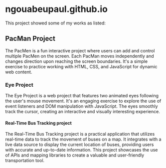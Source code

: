 # ngouabeupaul.github.io
This project showed some of my works as listed:

## PacMan Project
The PacMen is a fun interactive project where users can add and control multiple PacMen on the screen. Each PacMan moves independently and changes direction upon reaching the screen boundaries. It's a simple exercise to practice working with HTML, CSS, and JavaScript for dynamic web content.

### Eye Project
The Eye Project is a web project that features two animated eyes following the user's mouse movement. It's an engaging exercise to explore the use of event listeners and DOM manipulation with JavaScript. The eyes smoothly track the cursor, creating an interactive and visually interesting experience.

#### Real-Time Bus Tracking project
The Real-Time Bus Tracking project is a practical application that utilizes real-time data to track the movement of buses on a map. It integrates with a live data source to display the current location of buses, providing users with accurate and up-to-date information. This project showcases the use of APIs and mapping libraries to create a valuable and user-friendly transportation tool.

